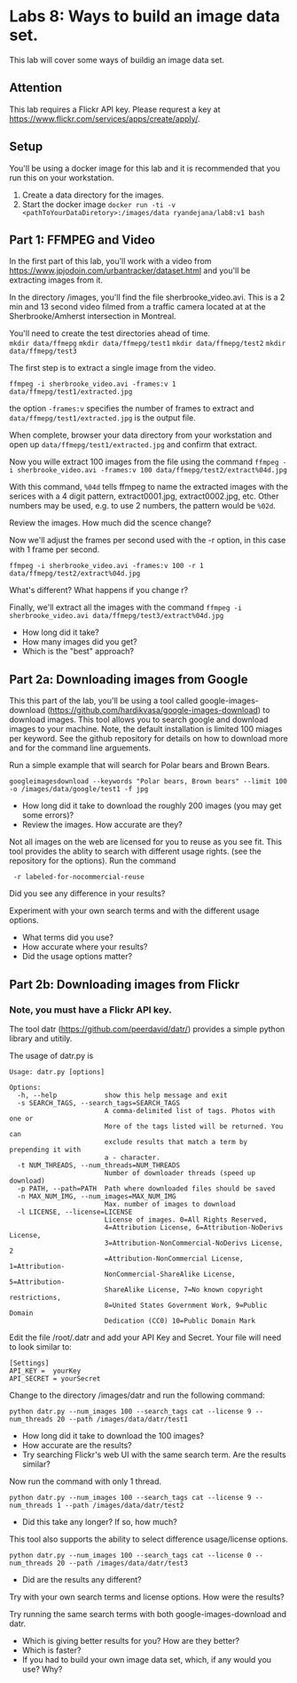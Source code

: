 # Labs 8: Ways to build an image data set.

This lab will cover some ways of buildig an image data set.  

## Attention
This lab requires a Flickr API key.  Please requrest a key at https://www.flickr.com/services/apps/create/apply/.

## Setup 
You'll be using a docker image for this lab and it is recommended that you run this on your workstation.

1. Create a data directory for the images.
2. Start the docker image
```docker run -ti -v <pathToYourDataDiretory>:/images/data ryandejana/lab8:v1 bash```

## Part 1: FFMPEG and Video
In the first part of this lab, you'll work with a video from https://www.jpjodoin.com/urbantracker/dataset.html and you'll be extracting images from it.

In the directory /images, you'll find the file sherbrooke_video.avi.  This is a 2 min and 13 second video filmed from a traffic camera located at at the Sherbrooke/Amherst intersection in Montreal.

You'll need to create the test directories ahead of time.  
```mkdir data/ffmepg```
```mkdir data/ffmepg/test1```
```mkdir data/ffmepg/test2```
```mkdir data/ffmepg/test3```


The first step is to extract a single image from the video.

```ffmpeg -i sherbrooke_video.avi -frames:v 1 data/ffmepg/test1/extracted.jpg```

the option ```-frames:v``` specifies the number of frames to extract and ```data/ffmepg/test1/extracted.jpg``` is the output file.  

When complete, browser your data directory from your workstation and open up ```data/ffmepg/test1/extracted.jpg``` and confirm that extract.

Now you wille extract 100 images from the file using the command 
```ffmpeg -i sherbrooke_video.avi -frames:v 100 data/ffmepg/test2/extract%04d.jpg```

With this command, ```%04d``` tells ffmpeg to name the extracted images with the serices with a 4 digit pattern, extract0001.jpg, extract0002.jpg, etc. Other numbers may be used, e.g. to use 2 numbers, the pattern would be ```%02d```.

Review the images.  How much did the scence change?

Now we'll adjust the frames per second used with the -r option, in this case with 1 frame per second.

```ffmpeg -i sherbrooke_video.avi -frames:v 100 -r 1 data/ffmepg/test2/extract%04d.jpg```

What's different?  What happens if you change r?

Finally, we'll extract all the images with the command
```ffmpeg -i sherbrooke_video.avi data/ffmepg/test3/extract%04d.jpg```

- How long did it take?  
- How many images did you get?  
- Which is the "best" approach?

## Part 2a: Downloading images from Google

This this part of the lab, you'll be using a tool called google-images-download (https://github.com/hardikvasa/google-images-download) to download images.  This tool allows you to search google and download images to your machine.  Note, the default installation is limited 100 miages per keyword.  See the github repository for details on how to download more and for the command line arguements.

Run a simple example that will search for Polar bears and Brown Bears. 

```googleimagesdownload --keywords "Polar bears, Brown bears" --limit 100 -o /images/data/google/test1 -f jpg```

- How long did it take to download the roughly 200 images (you may get some errors)?
- Review the images.  How accurate are they? 

Not all images on the web are licensed for you to reuse as you see fit.  This tool provides the ablity to search with different usage rights.  (see the repository for the options).  Run the command 
```googleimagesdownload --keywords "Polar bears, Brown bears" --limit 100 -o /images/data/google/test2 -f jpg
 -r labeled-for-nocommercial-reuse
```

Did you see any difference in your results?  

Experiment with your own search terms and with the different usage options. 
- What terms did you use?  
- How accurate where your results?  
- Did the usage options matter?

## Part 2b: Downloading images from Flickr

### Note, you must have a Flickr API key.

The tool datr (https://github.com/peerdavid/datr/) provides a simple python library and utitily.

The usage of datr.py is

```
Usage: datr.py [options]

Options:
  -h, --help            show this help message and exit
  -s SEARCH_TAGS, --search_tags=SEARCH_TAGS
                        A comma-delimited list of tags. Photos with one or
                        More of the tags listed will be returned. You can
                        exclude results that match a term by prepending it with
                        a - character.
  -t NUM_THREADS, --num_threads=NUM_THREADS
                        Number of downloader threads (speed up download)
  -p PATH, --path=PATH  Path where downloaded files should be saved
  -n MAX_NUM_IMG, --num_images=MAX_NUM_IMG
                        Max. number of images to download
  -l LICENSE, --license=LICENSE
                        License of images. 0=All Rights Reserved,
                        4=Attribution License, 6=Attribution-NoDerivs License,
                        3=Attribution-NonCommercial-NoDerivs License, 2
                        =Attribution-NonCommercial License, 1=Attribution-
                        NonCommercial-ShareAlike License, 5=Attribution-
                        ShareAlike License, 7=No known copyright restrictions,
                        8=United States Government Work, 9=Public Domain
                        Dedication (CC0) 10=Public Domain Mark
```
Edit the file /root/.datr and add your API Key and Secret.  Your file will need to look similar to:

```
[Settings]
API_KEY =  yourKey
API_SECRET = yourSecret
```

Change to the directory /images/datr and run the following command:

```python datr.py --num_images 100 --search_tags cat --license 9 --num_threads 20 --path /images/data/datr/test1```

- How long did it take to download the 100 images?  
- How accurate are the results?  
- Try searching Flickr's web UI with the same search term.  Are the results similar?

Now run the command with only 1 thread.

```python datr.py --num_images 100 --search_tags cat --license 9 --num_threads 1 --path /images/data/datr/test2```

- Did this take any longer? If so, how much?

This tool also supports the ability to select difference usage/license options.  

```python datr.py --num_images 100 --search_tags cat --license 0 --num_threads 20 --path /images/data/datr/test3```

- Did are the results any different?

Try with your own search terms and license options.  How were the results? 

Try running the same search terms with both google-images-download and datr.

- Which is giving better results for you?  How are they better?
- Which is faster?
- If you had to build your own image data set, which, if any would you use?  Why?


